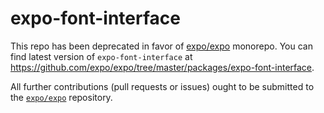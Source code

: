 # expo-font-interface

This repo has been deprecated in favor of [expo/expo](https://github.com/expo/expo) monorepo. You can find latest version of `expo-font-interface` at https://github.com/expo/expo/tree/master/packages/expo-font-interface.

All further contributions (pull requests or issues) ought to be submitted to the [`expo/expo`](https://github.com/expo/expo) repository.
